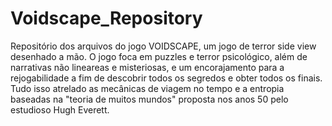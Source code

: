 # Voidscape_Repository
Repositório dos arquivos do jogo VOIDSCAPE, um jogo de terror side view desenhado a mão.
O jogo foca em puzzles e terror psicológico, além de narrativas não lineareas e misteriosas, e um encorajamento para a rejogabilidade a fim de descobrir todos os segredos e obter todos os finais. Tudo isso atrelado as mecânicas de viagem no tempo e a entropia baseadas na "teoria de muitos mundos" proposta nos anos 50 pelo estudioso Hugh Everett.
